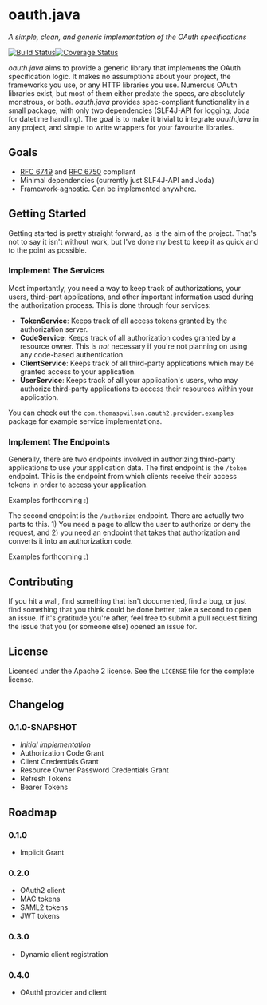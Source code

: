 # oauth.java #

*A simple, clean, and generic implementation of the OAuth specifications*

[![Build Status](https://travis-ci.org/thomas-p-wilson/oauth.java.svg)](https://travis-ci.org/thomas-p-wilson/oauth.java)[![Coverage Status](https://coveralls.io/repos/thomas-p-wilson/oauth.java/badge.svg?branch=master&service=github)](https://coveralls.io/github/thomas-p-wilson/oauth.java?branch=master)

*oauth.java* aims to provide a generic library that implements the OAuth specification logic. It makes no assumptions about your project, the frameworks you use, or any HTTP libraries you use. Numerous OAuth libraries exist, but most of them either predate the specs, are absolutely monstrous, or both. *oauth.java* provides spec-compliant functionality in a small package, with only two dependencies (SLF4J-API for logging, Joda for datetime handling). The goal is to make it trivial to integrate *oauth.java* in any project, and simple to write wrappers for your favourite libraries.

## Goals ##

- [RFC 6749](https://tools.ietf.org/html/rfc6749) and [RFC 6750](https://tools.ietf.org/html/rfc6750) compliant
- Minimal dependencies (currently just SLF4J-API and Joda)
- Framework-agnostic. Can be implemented anywhere.

## Getting Started ##

Getting started is pretty straight forward, as is the aim of the project. That's not to say it isn't without work, but I've done my best to keep it as quick and to the point as possible.

### Implement The Services ###

Most importantly, you need a way to keep track of authorizations, your users, third-part applications, and other important information used during the authorization process. This is done through four services:

- **TokenService**: Keeps track of all access tokens granted by the authorization server.
- **CodeService**: Keeps track of all authorization codes granted by a resource owner. This is *not* necessary if you're not planning on using any code-based authentication.
- **ClientService**: Keeps track of all third-party applications which may be granted access to your application.
- **UserService**: Keeps track of all your application's users, who may authorize third-party applications to access their resources within your application.

You can check out the `com.thomaspwilson.oauth2.provider.examples` package for example service implementations.

### Implement The Endpoints ###

Generally, there are two endpoints involved in authorizing third-party applications to use your application data. The first endpoint is the `/token` endpoint. This is the endpoint from which clients receive their access tokens in order to access your application.

   Examples forthcoming :)

The second endpoint is the `/authorize` endpoint. There are actually two parts to this. 1) You need a page to allow the user to authorize or deny the request, and 2) you need an endpoint that takes that authorization and converts it into an authorization code.

   Examples forthcoming :)

## Contributing ##

If you hit a wall, find something that isn't documented, find a bug, or just find something that you think could be done better, take a second to open an issue. If it's gratitude you're after, feel free to submit a pull request fixing the issue that you (or someone else) opened an issue for.

## License ##

Licensed under the Apache 2 license. See the `LICENSE` file for the complete license.

## Changelog ##

### 0.1.0-SNAPSHOT ###

- *Initial implementation*
- Authorization Code Grant
- Client Credentials Grant
- Resource Owner Password Credentials Grant
- Refresh Tokens
- Bearer Tokens

## Roadmap ##

### 0.1.0 ###

- Implicit Grant

### 0.2.0 ###

- OAuth2 client
- MAC tokens
- SAML2 tokens
- JWT tokens

### 0.3.0 ###

- Dynamic client registration

### 0.4.0 ###

- OAuth1 provider and client